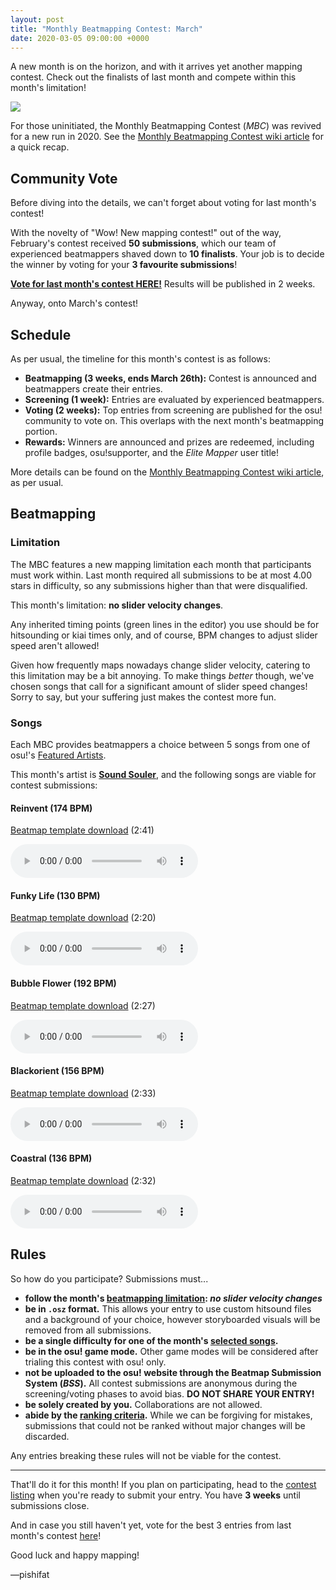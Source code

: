 ```yaml
---
layout: post
title: "Monthly Beatmapping Contest: March"
date: 2020-03-05 09:00:00 +0000
---
```


A new month is on the horizon, and with it arrives yet another mapping contest. Check out the finalists of last month and compete within this month's limitation!

![](/wiki/shared/news/banners/monthly-beatmapping-contest.png)

For those uninitiated, the Monthly Beatmapping Contest (*MBC*) was revived for a new run in 2020. See the [Monthly Beatmapping Contest wiki article](/wiki/Contests/Monthly_Beatmapping_Contest) for a quick recap.

## Community Vote

Before diving into the details, we can't forget about voting for last month's contest!

With the novelty of "Wow! New mapping contest!" out of the way, February's contest received **50 submissions**, which our team of experienced beatmappers shaved down to **10 finalists**. Your job is to decide the winner by voting for your **3 favourite submissions**!

[**Vote for last month's contest HERE!**](https://osu.ppy.sh/community/contests/89) Results will be published in 2 weeks.

Anyway, onto March's contest!

## Schedule

As per usual, the timeline for this month's contest is as follows:

- **Beatmapping (3 weeks, ends March 26th):** Contest is announced and beatmappers create their entries.
- **Screening (1 week):** Entries are evaluated by experienced beatmappers.
- **Voting (2 weeks):** Top entries from screening are published for the osu! community to vote on. This overlaps with the next month's beatmapping portion.
- **Rewards:** Winners are announced and prizes are redeemed, including profile badges, osu!supporter, and the *Elite Mapper* user title!

More details can be found on the [Monthly Beatmapping Contest wiki article](/wiki/Contests/Monthly_Beatmapping_Contest), as per usual.

## Beatmapping

### Limitation

The MBC features a new mapping limitation each month that participants must work within. Last month required all submissions to be at most 4.00 stars in difficulty, so any submissions higher than that were disqualified.

This month's limitation: **no slider velocity changes**.

Any inherited timing points (green lines in the editor) you use should be for hitsounding or kiai times only, and of course, BPM changes to adjust slider speed aren't allowed!

Given how frequently maps nowadays change slider velocity, catering to this limitation may be a bit annoying. To make things *better* though, we've chosen songs that call for a significant amount of slider speed changes! Sorry to say, but your suffering just makes the contest more fun.

### Songs

Each MBC provides beatmappers a choice between 5 songs from one of osu!'s [Featured Artists](https://osu.ppy.sh/beatmaps/artists).

This month's artist is [**Sound Souler**](https://osu.ppy.sh/beatmaps/artists/70), and the following songs are viable for contest submissions:

#### Reinvent (174 BPM)

[Beatmap template download](https://assets.ppy.sh/artists/70/osz/Sound%20Souler%20-%20Reinvent.osz) (2:41)

<audio controls>
    <source src="https://assets.ppy.sh/artists/70/previews/1931.mp3" type="audio/mpeg">
</audio>

#### Funky Life (130 BPM)

[Beatmap template download](https://assets.ppy.sh/artists/70/osz/Sound%20Souler%20-%20Funky%20Life.osz) (2:20)

<audio controls>
    <source src="https://assets.ppy.sh/artists/70/previews/1927.mp3" type="audio/mpeg">
</audio>

#### Bubble Flower (192 BPM)

[Beatmap template download](https://assets.ppy.sh/artists/70/osz/Sound%20Souler%20-%20Bubble%20Flower.osz) (2:27)

<audio controls>
    <source src="https://assets.ppy.sh/artists/70/previews/1919.mp3" type="audio/mpeg">
</audio>

#### Blackorient (156 BPM)

[Beatmap template download](https://assets.ppy.sh/artists/70/osz/Sound%20Souler%20-%20Blackorient.osz) (2:33)

<audio controls>
    <source src="https://assets.ppy.sh/artists/70/previews/1917.mp3" type="audio/mpeg">
</audio>

#### Coastral (136 BPM)

[Beatmap template download](https://assets.ppy.sh/artists/70/osz/Sound%20Souler%20-%20Coastral.osz) (2:32)

<audio controls>
    <source src="https://assets.ppy.sh/artists/70/previews/1920.mp3" type="audio/mpeg">
</audio>

## Rules

So how do you participate? Submissions must...

- **follow the month's [beatmapping limitation](#limitation): *no slider velocity changes***
- **be in `.osz` format.** This allows your entry to use custom hitsound files and a background of your choice, however storyboarded visuals will be removed from all submissions.
- **be a single difficulty for one of the month's [selected songs](#songs).**
- **be in the osu! game mode.** Other game modes will be considered after trialing this contest with osu! only.
- **not be uploaded to the osu! website through the Beatmap Submission System (*BSS*).** All contest submissions are anonymous during the screening/voting phases to avoid bias. **DO NOT SHARE YOUR ENTRY!**
- **be solely created by you.** Collaborations are not allowed.
- **abide by the [ranking criteria](/wiki/Ranking_Criteria).** While we can be forgiving for mistakes, submissions that could not be ranked without major changes will be discarded.

Any entries breaking these rules will not be viable for the contest.

---

That'll do it for this month! If you plan on participating, head to the [contest listing](https://osu.ppy.sh/community/contests/91) when you're ready to submit your entry. You have **3 weeks** until submissions close.

And in case you still haven't yet, vote for the best 3 entries from last month's contest [here](https://osu.ppy.sh/community/contests/89)!

Good luck and happy mapping!

—pishifat
